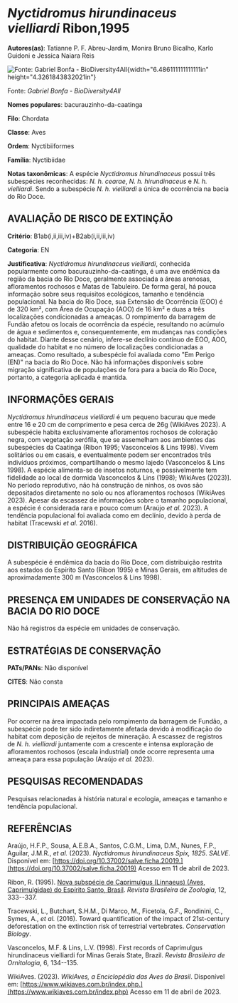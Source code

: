 # *Nyctidromus hirundinaceus vielliardi* Ribon,1995

**Autores(as)**: Tatianne P. F. Abreu-Jardim, Monira Bruno Bicalho, Karlo Guidoni e Jessica Naiara Reis

![Fonte: Gabriel Bonfa - BioDiversity4All](media/rId20.jpg){width="6.486111111111111in" height="4.3261843832021in"}

Fonte: *Gabriel Bonfa - BioDiversity4All*

**Nomes populares**: bacurauzinho-da-caatinga

**Filo**: Chordata

**Classe**: Aves

**Ordem**: Nyctibiiformes

**Família**: Nyctibiidae

**Notas taxonômicas**: A espécie *Nyctidromus hirundinaceus* possui três subespécies reconhecidas: *N. h. cearae*, *N. h. hirundinaceus* e *N. h.  vielliardi*. Sendo a subespécie *N. h. vielliardi* a única de ocorrência na bacia do Rio Doce.

## AVALIAÇÃO DE RISCO DE EXTINÇÃO

**Critério**: B1ab(i,ii,iii,iv)+B2ab(i,ii,iii,iv)

**Categoria**: EN

**Justificativa**: *Nyctidromus hirundinaceus vielliardi*, conhecida popularmente como bacurauzinho-da-caatinga, é uma ave endêmica da região da bacia do Rio Doce, geralmente associada a áreas arenosas, afloramentos rochosos e Matas de Tabuleiro. De forma geral, há pouca informação sobre seus requisitos ecológicos, tamanho e tendência populacional. Na bacia do Rio Doce, sua Extensão de Ocorrência (EOO) é de 320 km², com Área de Ocupação (AOO) de 16 km² e duas a três localizações condicionadas a ameaças. O rompimento da barragem de Fundão afetou os locais de ocorrência da espécie, resultando no acúmulo de água e sedimentos e, consequentemente, em mudanças nas condições do habitat.  Diante desse cenário, infere-se declínio contínuo de EOO, AOO, qualidade do habitat e no número de localizações condicionadas a ameaças. Como resultado, a subespécie foi avaliada como "Em Perigo (EN)" na bacia do Rio Doce. Não há informações disponíveis sobre
migração significativa de populações de fora para a bacia do Rio Doce, portanto, a categoria aplicada é mantida.

## INFORMAÇÕES GERAIS

*Nyctidromus hirundinaceus vielliardi* é um pequeno bacurau que mede entre 16 e 20 cm de comprimento e pesa cerca de 26g (WikiAves 2023). A subespécie habita exclusivamente afloramentos rochosos de coloração negra, com vegetação xerófila, que se assemelham aos ambientes das subespécies da Caatinga (Ribon 1995; Vasconcelos & Lins 1998). Vivem solitários ou em casais, e eventualmente podem ser encontrados três indivíduos próximos, compartilhando o mesmo lajedo (Vasconcelos & Lins 1998). A espécie alimenta-se de insetos noturnos, e possivelmente tem fidelidade ao local de dormida Vasconcelos & Lins (1998); WikiAves (2023)\]. No período reprodutivo, não há construção de ninhos, os ovos são depositados diretamente no solo ou nos afloramentos rochosos (WikiAves 2023). Apesar da escassez de informações sobre o tamanho populacional, a espécie é considerada rara e pouco comum (Araújo *et al.* 2023). A tendência populacional foi avaliada como em declínio, devido à
perda de habitat (Tracewski *et al.* 2016).

## DISTRIBUIÇÃO GEOGRÁFICA

A subespécie é endêmica da bacia do Rio Doce, com distribuição restrita aos estados do Espírito Santo (Ribon 1995) e Minas Gerais, em altitudes de aproximadamente 300 m (Vasconcelos & Lins 1998).

## PRESENÇA EM UNIDADES DE CONSERVAÇÃO NA BACIA DO RIO DOCE

Não há registros da espécie em unidades de conservação.

## ESTRATÉGIAS DE CONSERVAÇÃO

**PATs/PANs**: Não disponível

**CITES**: Não consta

## PRINCIPAIS AMEAÇAS

Por ocorrer na área impactada pelo rompimento da barragem de Fundão, a subespécie pode ter sido indiretamente afetada devido à modificação do habitat com deposição de rejeitos de mineração. A escassez de registros de *N. h. vielliardi* juntamente com a crescente e intensa exploração de afloramentos rochosos (escala industrial) onde ocorre representa uma ameaça para essa população (Araújo *et al.* 2023).

## PESQUISAS RECOMENDADAS

Pesquisas relacionadas à história natural e ecologia, ameaças e tamanho e tendência populacional.

## REFERÊNCIAS

Araújo, H.F.P., Sousa, A.E.B.A., Santos, C.G.M., Lima, D.M., Nunes, F.P., Aguilar, J.M.R., *et al.* (2023). *Nyctidromus hirundinaceus Spix, 1825*. *SALVE*. Disponível em: [https://doi.org/10.37002/salve.ficha.20019.](https://doi.org/10.37002/salve.ficha.20019) Acesso em 11 de abril de 2023.

Ribon, R. (1995). [Nova subspécie de Caprimulgus (Linnaeus) (Aves, Caprimulgidae) do Espírito Santo, Brasil](https://doi.org/10.1590/S0101-81751995000200011). *Revista Brasileira de Zoologia*, 12, 333--337.

Tracewski, L., Butchart, S.H.M., Di Marco, M., Ficetola, G.F., Rondinini, C., Symes, A., *et al.* (2016). Toward quantification of the impact of 21st-century deforestation on the extinction risk of terrestrial vertebrates. *Conservation Biology*.

Vasconcelos, M.F. & Lins, L.V. (1998). First records of Caprimulgus hirundinaceus vielliardi for Minas Gerais State, Brazil. *Revista Brasileira de Ornitologia*, 6, 134--135.

WikiAves. (2023). *WikiAves, a Enciclopédia das Aves do Brasil*.  Disponível em: [https://www.wikiaves.com.br/index.php.](https://www.wikiaves.com.br/index.php) Acesso em 11 de abril de 2023.
